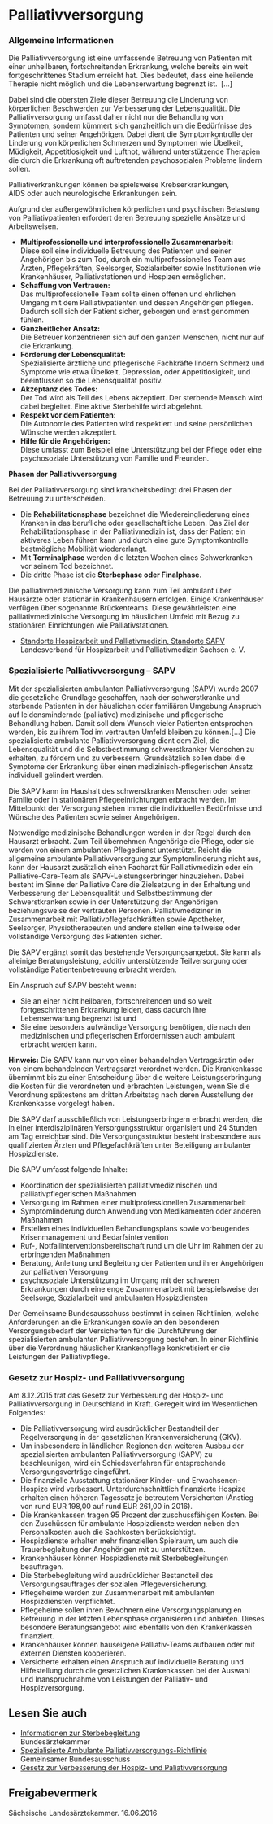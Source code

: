# Palliativversorgung

### Allgemeine Informationen

Die Palliativversorgung ist eine umfassende Betreuung von Patienten mit einer unheilbaren, fortschreitenden Erkrankung, welche bereits ein weit fortgeschrittenes Stadium erreicht hat. Dies bedeutet, dass eine heilende Therapie nicht möglich und die Lebenserwartung begrenzt ist. [...]

Dabei sind die obersten Ziele dieser Betreuung die Linderung von körperlichen Beschwerden zur Verbesserung der Lebensqualität. Die Palliativversorgung umfasst daher nicht nur die Behandlung von Symptomen, sondern kümmert sich ganzheitlich um die Bedürfnisse des Patienten und seiner Angehörigen. Dabei dient die Symptomkontrolle der Linderung von körperlichen Schmerzen und Symptomen wie Übelkeit, Müdigkeit, Appetitlosigkeit und Luftnot, während unterstützende Therapien die durch die Erkrankung oft auftretenden psychosozialen Probleme lindern sollen.

Palliativerkrankungen können beispielsweise Krebserkrankungen, AIDS oder auch neurologische Erkrankungen sein.

Aufgrund der außergewöhnlichen körperlichen und psychischen Belastung von Palliativpatienten erfordert deren Betreuung spezielle Ansätze und Arbeitsweisen.

* **Multiprofessionelle und interprofessionelle Zusammenarbeit:**  
   Diese soll eine individuelle Betreuung des Patienten und seiner Angehörigen bis zum Tod, durch ein multiprofessionelles Team aus Ärzten, Pflegekräften, Seelsorger, Sozialarbeiter sowie Institutionen wie Krankenhäuser, Palliativstationen und Hospizen ermöglichen.
* **Schaffung von Vertrauen:**  
   Das multiprofessionelle Team sollte einen offenen und ehrlichen Umgang mit dem Palliativpatienten und dessen Angehörigen pflegen. Dadurch soll sich der Patient sicher, geborgen und ernst genommen fühlen.
* **Ganzheitlicher Ansatz:**  
   Die Betreuer konzentrieren sich auf den ganzen Menschen, nicht nur auf die Erkrankung.
* **Förderung der Lebensqualität:**  
   Spezialisierte ärztliche und pflegerische Fachkräfte lindern Schmerz und Symptome wie etwa Übelkeit, Depression, oder Appetitlosigkeit, und beeinflussen so die Lebensqualität positiv.
* **Akzeptanz des Todes:**  
   Der Tod wird als Teil des Lebens akzeptiert. Der sterbende Mensch wird dabei begleitet. Eine aktive Sterbehilfe wird abgelehnt.
* **Respekt vor dem Patienten:**  
   Die Autonomie des Patienten wird respektiert und seine persönlichen Wünsche werden akzeptiert.
* **Hilfe für die Angehörigen:**  
   Diese umfasst zum Beispiel eine Unterstützung bei der Pflege oder eine psychosoziale Unterstützung von Familie und Freunden.

**Phasen der Palliativversorgung**

Bei der Palliativversorgung sind krankheitsbedingt drei Phasen der Betreuung zu unterscheiden.

* Die **Rehabilitationsphase** bezeichnet die Wiedereingliederung eines Kranken in das berufliche oder gesellschaftliche Leben. Das Ziel der Rehabilitationsphase in der Palliativmedizin ist, dass der Patient ein aktiveres Leben führen kann und durch eine gute Symptomkontrolle bestmögliche Mobilität wiedererlangt.
* Mit **Terminalphase** werden die letzten Wochen eines Schwerkranken vor seinem Tod bezeichnet.
* Die dritte Phase ist die **Sterbephase oder Finalphase**.

Die palliativmedizinische Versorgung kann zum Teil ambulant über Hausärzte oder stationär in Krankenhäusern erfolgen. Einige Krankenhäuser verfügen über sogenannte Brückenteams. Diese gewährleisten eine palliativmedizinische Versorgung im häuslichen Umfeld mit Bezug zu stationären Einrichtungen wie Palliativstationen.

* [Standorte Hospizarbeit und Palliativmedizin, Standorte SAPV](https://hospiz-palliativ-sachsen.de/der-landesverband/mitglieder/sapv-teams/ "Standorte von Palliativmedizin in Sachsen")  
   Landesverband für Hospizarbeit und Palliativmedizin Sachsen e. V.

### Spezialisierte Palliativversorgung – SAPV

Mit der spezialisierten ambulanten Palliativversorgung (SAPV) wurde 2007 die gesetzliche Grundlage geschaffen, nach der schwerstkranke und sterbende Patienten in der häuslichen oder familiären Umgebung Anspruch auf leidensmindernde (palliative) medizinische und pflegerische Behandlung haben. Damit soll dem Wunsch vieler Patienten entsprochen werden, bis zu ihrem Tod im vertrauten Umfeld bleiben zu können.[...] Die spezialisierte ambulante Palliativversorgung dient dem Ziel, die Lebensqualität und die Selbstbestimmung schwerstkranker Menschen zu erhalten, zu fördern und zu verbessern. Grundsätzlich sollen dabei die Symptome der Erkrankung über einen medizinisch-pflegerischen Ansatz individuell gelindert werden.

Die SAPV kann im Haushalt des schwerstkranken Menschen oder seiner Familie oder in stationären Pflegeeinrichtungen erbracht werden. Im Mittelpunkt der Versorgung stehen immer die individuellen Bedürfnisse und Wünsche des Patienten sowie seiner Angehörigen.

Notwendige medizinische Behandlungen werden in der Regel durch den Hausarzt erbracht. Zum Teil übernehmen Angehörige die Pflege, oder sie werden von einem ambulanten Pflegedienst unterstützt. Reicht die allgemeine ambulante Palliativversorgung zur Symptomlinderung nicht aus, kann der Hausarzt zusätzlich einen Facharzt für Palliativmedizin oder ein Palliative-Care-Team als SAPV-Leistungserbringer hinzuziehen. Dabei besteht im Sinne der Palliative Care die Zielsetzung in der Erhaltung und Verbesserung der Lebensqualität und Selbstbestimmung der Schwerstkranken sowie in der Unterstützung der Angehörigen beziehungsweise der vertrauten Personen. Palliativmediziner in Zusammenarbeit mit Palliativpflegefachkräften sowie Apotheker, Seelsorger, Physiotherapeuten und andere stellen eine teilweise oder vollständige Versorgung des Patienten sicher.

Die SAPV ergänzt somit das bestehende Versorgungsangebot. Sie kann als alleinige Beratungsleistung, additiv unterstützende Teilversorgung oder vollständige Patientenbetreuung erbracht werden.

Ein Anspruch auf SAPV besteht wenn:

* Sie an einer nicht heilbaren, fortschreitenden und so weit fortgeschrittenen Erkrankung leiden, dass dadurch Ihre Lebenserwartung begrenzt ist und
* Sie eine besonders aufwändige Versorgung benötigen, die nach den medizinischen und pflegerischen Erfordernissen auch ambulant erbracht werden kann.

**Hinweis:** Die SAPV kann nur von einer behandelnden Vertragsärztin oder von einem behandelnden Vertragsarzt verordnet werden. Die Krankenkasse übernimmt bis zu einer Entscheidung über die weitere Leistungserbringung die Kosten für die verordneten und erbrachten Leistungen, wenn Sie die Verordnung spätestens am dritten Arbeitstag nach deren Ausstellung der Krankenkasse vorgelegt haben.

Die SAPV darf ausschließlich von Leistungserbringern erbracht werden, die in einer interdisziplinären Versorgungsstruktur organisiert und 24 Stunden am Tag erreichbar sind. Die Versorgungsstruktur besteht insbesondere aus qualifizierten Ärzten und Pflegefachkräften unter Beteiligung ambulanter Hospizdienste.

Die SAPV umfasst folgende Inhalte:

* Koordination der spezialisierten palliativmedizinischen und palliativpflegerischen Maßnahmen
* Versorgung im Rahmen einer multiprofessionellen Zusammenarbeit
* Symptomlinderung durch Anwendung von Medikamenten oder anderen Maßnahmen
* Erstellen eines individuellen Behandlungsplans sowie vorbeugendes Krisenmanagement und Bedarfsintervention
* Ruf-, Notfallinterventionsbereitschaft rund um die Uhr im Rahmen der zu erbringenden Maßnahmen
* Beratung, Anleitung und Begleitung der Patienten und ihrer Angehörigen zur palliativen Versorgung
* psychosoziale Unterstützung im Umgang mit der schweren Erkrankungen durch eine enge Zusammenarbeit mit beispielsweise der Seelsorge, Sozialarbeit und ambulanten Hospizdiensten

Der Gemeinsame Bundesausschuss bestimmt in seinen Richtlinien, welche Anforderungen an die Erkrankungen sowie an den besonderen Versorgungsbedarf der Versicherten für die Durchführung der spezialisierten ambulanten Palliativversorgung bestehen. In einer Richtlinie über die Verordnung häuslicher Krankenpflege konkretisiert er die Leistungen der Palliativpflege.

### Gesetz zur Hospiz- und Palliativversorgung

Am 8.12.2015 trat das Gesetz zur Verbesserung der Hospiz- und Palliativversorgung in Deutschland in Kraft. Geregelt wird im Wesentlichen Folgendes:

* Die Palliativversorgung wird ausdrücklicher Bestandteil der Regelversorgung in der gesetzlichen Krankenversicherung (GKV).
* Um insbesondere in ländlichen Regionen den weiteren Ausbau der spezialisierten ambulanten Palliativversorgung (SAPV) zu beschleunigen, wird ein Schiedsverfahren für entsprechende Versorgungsverträge eingeführt.
* Die finanzielle Ausstattung stationärer Kinder- und Erwachsenen-Hospize wird verbessert. Unterdurchschnittlich finanzierte Hospize erhalten einen höheren Tagessatz je betreutem Versicherten (Anstieg von rund EUR 198,00 auf rund EUR 261,00 in 2016).
* Die Krankenkassen tragen 95 Prozent der zuschussfähigen Kosten. Bei den Zuschüssen für ambulante Hospizdienste werden neben den Personalkosten auch die Sachkosten berücksichtigt.
* Hospizdienste erhalten mehr finanziellen Spielraum, um auch die Trauerbegleitung der Angehörigen mit zu unterstützen.
* Krankenhäuser können Hospizdienste mit Sterbebegleitungen beauftragen.
* Die Sterbebegleitung wird ausdrücklicher Bestandteil des Versorgungsauftrages der sozialen Pflegeversicherung.
* Pflegeheime werden zur Zusammenarbeit mit ambulanten Hospizdiensten verpflichtet.
* Pflegeheime sollen ihren Bewohnern eine Versorgungsplanung en Betreuung in der letzten Lebensphase organisieren und anbieten. Dieses besondere Beratungsangebot wird ebenfalls von den Krankenkassen finanziert.
* Krankenhäuser können hauseigene Palliativ-Teams aufbauen oder mit externen Diensten kooperieren.
* Versicherte erhalten einen Anspruch auf individuelle Beratung und Hilfestellung durch die gesetzlichen Krankenkassen bei der Auswahl und Inanspruchnahme von Leistungen der Palliativ- und Hospizversorgung.

## Lesen Sie auch

* [Informationen zur Sterbebegleitung](http://www.baek.de/page.asp?his=0.6.5048)  
  Bundesärztekammer
* [Spezialisierte Ambulante Palliativversorgungs-Richtlinie](https://www.g-ba.de/informationen/richtlinien/ab/30/#64/)  
  Gemeinsamer Bundesausschuss
* [Gesetz zur Verbesserung der Hospiz- und Paliativversorgung](http://bmg.bund.de/themen/krankenversicherung/hospiz-und-palliativversorgung/hpg.html "BMG: Hospiz- und Palliativgesetz (bmg.bund.de)")

## Freigabevermerk

Sächsische Landesärztekammer. 16.06.2016
